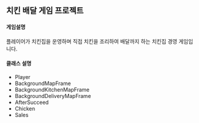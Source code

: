 ## 치킨 배달 게임 프로젝트

#### 게임설명

 플레이어가 치킨집을 운영하며 직접 치킨을 조리하여 배달까지 하는 치킨집 경영 게임입니다.
 
 
 #### 클래스 설명
 - Player
 - BackgroundMapFrame
 - BackgroundKitchenMapFrame
 - BackgroundDeliveryMapFrame
 - AfterSucceed
 - Chicken
 - Sales
 
 
 
 
